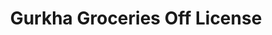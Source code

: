 ---
title: "Gurkha Groceries Off License"
url: /colchester/gurkha-groceries-off-license/
shop: Spirituosen
---
